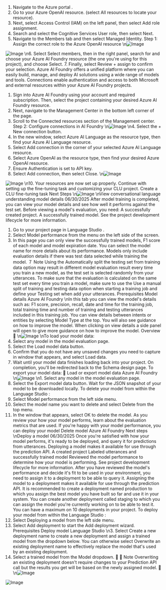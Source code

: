 1. Navigate to the Azure portal
.
2. Go to your Azure OpenAI resource. (select All resources to locate your resource).
3. Next, select Access Control (IAM) on the left panel, then select Add role assignment.
4. Search and select the Cognitive Services User role, then select Next.
5. Navigate to the Members tab and then select Managed Identity.
Step 1: Assign the correct role to the Azure OpenAI resource
\n![Image](images/page271_image1.png)

![Image](images/page271_image2.png)
\n6. Select Select members, then in the right panel, search for and choose your Azure AI
Foundry resource (the one you're using for this project), and choose Select.
7. Finally, select Review + assign to confirm your selection.
Azure AI Foundry offers a unified platform where you can easily build, manage, and deploy AI
solutions using a wide range of models and tools. Connections enable authentication and
access to both Microsoft and external resources within your Azure AI Foundry projects.
1. Sign into Azure AI Foundry
 using your account and required subscription. Then, select
the project containing your desired Azure AI Foundry resource.
2. Next, navigate to the Management Center in the bottom left corner of the page.
3. Scroll to the Connected resources section of the Management center.
Step 2: Configure connections in AI Foundry
\n![Image](images/page272_image1.png)
\n4. Select the + New connection button.
5. In the new window, select Azure AI Language as the resource type, then find your Azure
AI Language resource.
6. Select Add connection in the corner of your selected Azure AI Language resource.
7. Select Azure OpenAI as the resource type, then find your desired Azure OpenAI resource.
8. Ensure Authentication is set to API key.
9. Select Add connection, then select Close.
\n![Image](images/page273_image1.png)

![Image](images/page273_image2.png)
\n10. Your resources are now set up properly. Continue with setting up the fine-tuning task and
customizing your CLU project.
Create a CLU fine-tuning task
Next Steps
\n![Image](images/page274_image1.png)
\nView conversational language
understanding model details
06/30/2025
After model training is completed, you can view your model details and see how well it
performs against the test set.
Before viewing a model's evaluation, you need:
A successfully created project.
A successfully trained model.
See the project development lifecycle for more information.
1. Go to your project page in Language Studio
.
2. Select Model performance from the menu on the left side of the screen.
3. In this page you can only view the successfully trained models, F1 score of each
model and model expiration date. You can select the model name for more details
about its performance. Models only include evaluation details if there was test data
selected while training the model.
７ Note
Using the Automatically split the testing set from training data option may result in
different model evaluation result every time you train a new model, as the test set is
selected randomly from your utterances. To make sure that the evaluation is calculated on
the same test set every time you train a model, make sure to use the Use a manual split of
training and testing data option when starting a training job and define your Testing set
when add your utterances.
Prerequisites
Model details
Azure AI Foundry
\nIn this tab you can view the model's details such as: F1 score, precision, recall,
date and time for the training job, total training time and number of training and
testing utterances included in this training job. You can view details between
intents or entities by selecting Model Type at the top.
You will also see guidance on how to improve the model. When clicking on view
details a side panel will open to give more guidance on how to improve the
model.
Overview

\n![Image](images/page276_image1.png)
\nTo load your model data:
1. Select any model in the model evaluation page.
2. Select the Load model data button.
3. Confirm that you do not have any unsaved changes you need to capture in window
that appears, and select Load data.
4. Wait until your model data finishes loading back into your project. On completion,
you'll be redirected back to the Schema design page.
To export your model data:

Load or export model data
Azure AI Foundry
\n![Image](images/page277_image1.png)
\n1. Select any model in the model evaluation page.
2. Select the Export model data button. Wait for the JSON snapshot of your model to
be downloaded locally.
To delete your model from within the Language Studio
:
1. Select Model performance from the left side menu.
2. Select the model name you want to delete and select Delete from the top menu.
3. In the window that appears, select OK to delete the model.
As you review your how your model performs, learn about the evaluation metrics that are
used.
If you're happy with your model performance, you can deploy your model
Delete model
Azure AI Foundry
Next steps
\nDeploy a model
06/30/2025
Once you're satisfied with how your model performs, it's ready to be deployed, and query it for
predictions from utterances. Deploying a model makes it available for use through the
prediction API.
A created project
Labeled utterances and successfully trained model
Reviewed the model performance to determine how your model is performing.
See project development lifecycle for more information.
After you have reviewed the model's performance and decide it's fit to be used in your
environment, you need to assign it to a deployment to be able to query it. Assigning the model
to a deployment makes it available for use through the prediction API. It is recommended to
create a deployment named production  to which you assign the best model you have built so
far and use it in your system. You can create another deployment called staging  to which you
can assign the model you're currently working on to be able to test it. You can have a
maximum on 10 deployments in your project.
To deploy your model from within the Language Studio
:
1. Select Deploying a model from the left side menu.
2. Select Add deployment to start the Add deployment wizard.
Prerequisites
Deploy model
Language Studio
\n3. Select Create a new deployment name to create a new deployment and assign a
trained model from the dropdown below. You can otherwise select Overwrite an
existing deployment name to effectively replace the model that's used by an
existing deployment.
4. Select a trained model from the Model dropdown.

７ Note
Overwriting an existing deployment doesn't require changes to your Prediction
API
 call but the results you get will be based on the newly assigned model.

\n![Image](images/page280_image1.png)

![Image](images/page280_image2.png)